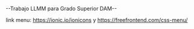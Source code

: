 --Trabajo LLMM para Grado Superior DAM--


link menu: https://ionic.io/ionicons y https://freefrontend.com/css-menu/